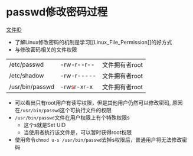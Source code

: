 # passwd修改密码过程

[文件ID](Linux_File_ID.md)

- 了解Linux修改密码的机制是学习[[Linux_File_Permission]]的好方式
- 与修改密码相关的文件权限

<table align="center">
    <tr>
        <td>/etc/passwd</td>
        <td>-rw-r--r--</td>
        <td>文件拥有者root</td>
    </tr>
    <tr>
        <td>/etc/shadow</td>
        <td>-rw-r-----</td>
        <td>文件拥有者root</td>
    </tr>
    <tr>
        <td>/usr/bin/passwd</td>
        <td>-rw<font color="red">s</font>r-xr-x</td>
        <td>文件拥有者root</td>
    </tr>
</table>

- 可以看出只有root用户有读写权限，但是其他用户仍然可以修改密码, 原因在`/usr/bin/passwd`这个可执行文件的权限
- `/usr/bin/passwd`文件在用户权限上有个特殊权限s
  - 这个s就是Set UID
  - 当使用者执行该文件是，可以暂时获得root权限
- 使用命令`chmod u-s /usr/bin/passwd`去掉s权限后，普通用户将无法修改密码
  